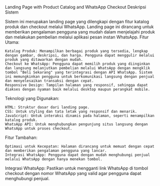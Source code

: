 Landing Page with Product Catalog and WhatsApp Checkout
Deskripsi Sistem

Sistem ini merupakan landing page yang dilengkapi dengan fitur katalog produk dan checkout melalui WhatsApp. Landing page ini dirancang untuk memberikan pengalaman pengguna yang mudah dalam menjelajahi produk dan melakukan pembelian melalui aplikasi pesan instan WhatsApp.
Fitur Utama:

    Katalog Produk: Menampilkan berbagai produk yang tersedia, lengkap dengan gambar, deskripsi, dan harga. Pengguna dapat menggulir melalui produk yang ditawarkan dengan mudah.
    Checkout ke WhatsApp: Pengguna dapat memilih produk yang diinginkan dan langsung melanjutkan pembelian melalui WhatsApp dengan mengklik tombol "Beli Sekarang" yang terintegrasi dengan API WhatsApp. Sistem ini memungkinkan pengguna untuk berkomunikasi langsung dengan penjual dan menyelesaikan transaksi dengan cepat.
    Responsive Design: Tampilan halaman yang responsif, sehingga dapat diakses dengan nyaman baik melalui desktop maupun perangkat mobile.

Teknologi yang Digunakan:

    HTML: Struktur dasar dari landing page.
    CSS: Untuk styling dan tata letak yang responsif dan menarik.
    JavaScript: Untuk interaksi dinamis pada halaman, seperti menampilkan katalog produk.
    WhatsApp API: Untuk menghubungkan pengunjung situs langsung dengan WhatsApp untuk proses checkout.

Fitur Tambahan:

    Optimasi untuk Kecepatan: Halaman dirancang untuk memuat dengan cepat dan memberikan pengalaman pengguna yang lancar.
    Integrasi WhatsApp: Pengguna dapat dengan mudah menghubungi penjual melalui WhatsApp dengan hanya menekan tombol.

Integrasi WhatsApp: Pastikan untuk mengganti link WhatsApp di tombol checkout dengan nomor WhatsApp yang valid agar pengguna dapat menghubungi penjual.
